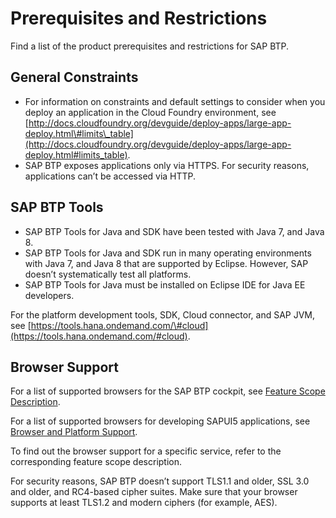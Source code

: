 <!-- loioe6ddaefcbb571014b70fa01fc6a3f818 -->

# Prerequisites and Restrictions

Find a list of the product prerequisites and restrictions for SAP BTP.



<a name="loioe6ddaefcbb571014b70fa01fc6a3f818__section_EE6558EE0B104EF49C81123E4689AB01"/>

## General Constraints

-   For information on constraints and default settings to consider when you deploy an application in the Cloud Foundry environment, see [http://docs.cloudfoundry.org/devguide/deploy-apps/large-app-deploy.html\#limits\_table](http://docs.cloudfoundry.org/devguide/deploy-apps/large-app-deploy.html#limits_table).
-   SAP BTP exposes applications only via HTTPS. For security reasons, applications can’t be accessed via HTTP.



<a name="loioe6ddaefcbb571014b70fa01fc6a3f818__section_lxn_zl1_ybb"/>

## SAP BTP Tools

-   SAP BTP Tools for Java and SDK have been tested with Java 7, and Java 8.
-   SAP BTP Tools for Java and SDK run in many operating environments with Java 7, and Java 8 that are supported by Eclipse. However, SAP doesn’t systematically test all platforms.
-   SAP BTP Tools for Java must be installed on Eclipse IDE for Java EE developers.

For the platform development tools, SDK, Cloud connector, and SAP JVM, see [https://tools.hana.ondemand.com/\#cloud](https://tools.hana.ondemand.com/#cloud).



<a name="loioe6ddaefcbb571014b70fa01fc6a3f818__section_1C5DFC4FEB8C4608B6E7C659D1B4BFD4"/>

## Browser Support

For a list of supported browsers for the SAP BTP cockpit, see [Feature Scope Description](https://help.sap.com/doc/5e8107bf49684962b897217040398007/Cloud/en-US/SAP_Cloud_Platform_FSD.pdf).

For a list of supported browsers for developing SAPUI5 applications, see [Browser and Platform Support](https://sapui5.hana.ondemand.com/sdk/#/topic/74b59efa0eef48988d3b716bd0ecc933).

To find out the browser support for a specific service, refer to the corresponding feature scope description.

For security reasons, SAP BTP doesn’t support TLS1.1 and older, SSL 3.0 and older, and RC4-based cipher suites. Make sure that your browser supports at least TLS1.2 and modern ciphers \(for example, AES\).

